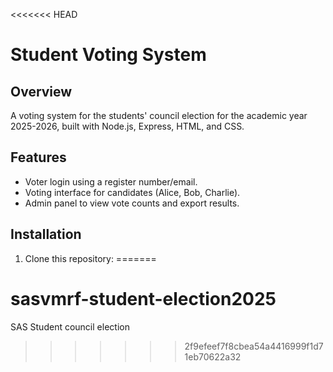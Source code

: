 <<<<<<< HEAD
# Student Voting System

## Overview
A voting system for the students' council election for the academic year 2025-2026, built with Node.js, Express, HTML, and CSS.

## Features
- Voter login using a register number/email.
- Voting interface for candidates (Alice, Bob, Charlie).
- Admin panel to view vote counts and export results.

## Installation

1. Clone this repository:
=======
# sasvmrf-student-election2025
SAS Student council election
>>>>>>> 2f9efeef7f8cbea54a4416999f1d71eb70622a32
